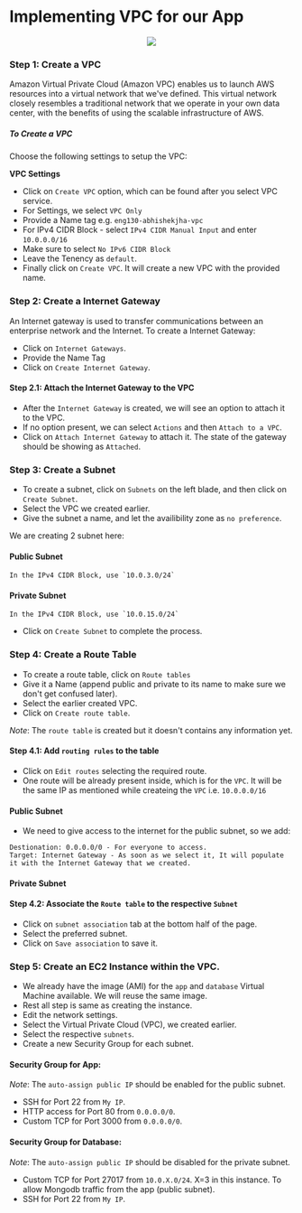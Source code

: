 # Implementing VPC for our App

<p align="center">
  <img src="https://user-images.githubusercontent.com/110366380/200374233-f7d42141-a451-4c8a-b30d-6dfb65b9f9cb.png">
</p>

### Step 1: Create a VPC

Amazon Virtual Private Cloud (Amazon VPC) enables us to launch AWS resources into a virtual network that we've defined. This virtual network closely resembles a traditional network that we operate in your own data center, with the benefits of using the scalable infrastructure of AWS.

##### To Create a VPC

Choose the following settings to setup the VPC:

**VPC Settings**
- Click on `Create VPC` option, which can be found after you select VPC service.
- For Settings, we select `VPC Only`
- Provide a Name tag e.g. `eng130-abhishekjha-vpc`
- For IPv4 CIDR Block - select `IPv4 CIDR Manual Input` and enter `10.0.0.0/16`
- Make sure to select `No IPv6 CIDR Block`
- Leave the Tenency as `default`.  
- Finally click on `Create VPC`. It will create a new VPC with the provided name.

### Step 2: Create a Internet Gateway

An Internet gateway is used to transfer communications between an enterprise network and the Internet. To create a Internet Gateway:

- Click on `Internet Gateways`.
- Provide the Name Tag
- Click on `Create Internet Gateway`.

#### Step 2.1: Attach the Internet Gateway to the VPC

- After the `Internet Gateway` is created, we will see an option to attach it to the VPC. 
- If no option present, we can select `Actions` and then `Attach to a VPC`.
- Click on `Attach Internet Gateway` to attach it. The state of the gateway should be showing as `Attached`.

### Step 3: Create a Subnet

- To create a subnet, click on `Subnets` on the left blade, and then click on `Create Subnet`.
- Select the VPC we created earlier.
- Give the subnet a name, and let the availibility zone as `no preference`.

We are creating 2 subnet here:

  #### Public Subnet
  ```
  In the IPv4 CIDR Block, use `10.0.3.0/24`
  ```
  
  #### Private Subnet
  ```
  In the IPv4 CIDR Block, use `10.0.15.0/24` 
  ```
  
- Click on `Create Subnet` to complete the process.

### Step 4: Create a Route Table

- To create a route table, click on `Route tables`
- Give it a Name (append public and private to its name to make sure we don't get confused later).
- Select the earlier created VPC. 
- Click on `Create route table`.

*Note*: The `route table` is created but it doesn't contains any information yet.

#### Step 4.1: Add `routing rules` to the table

- Click on `Edit routes` selecting the required route.
- One route will be already present inside, which is for the `VPC`. It will be the same IP as mentioned while createing the `VPC` i.e. `10.0.0.0/16`

#### Public Subnet
- We need to give access to the internet for the public subnet, so we add:

```
Destionation: 0.0.0.0/0 - For everyone to access.
Target: Internet Gateway - As soon as we select it, It will populate it with the Internet Gateway that we created.
```

#### Private Subnet


#### Step 4.2: Associate the `Route table` to the respective `Subnet`
- Click on `subnet association` tab at the bottom half of the page.
- Select the preferred subnet.
- Click on `Save association` to save it.


### Step 5: Create an EC2 Instance within the VPC.

- We already have the image (AMI) for the `app` and `database` Virtual Machine available. We will reuse the same image.
- Rest all step is same as creating the instance.
- Edit the network settings.
- Select the Virtual Private Cloud (VPC), we created earlier.
- Select the respective `subnets`.
- Create a new Security Group for each subnet.


#### Security Group for App: 

*Note*: The `auto-assign public IP` should be enabled for the public subnet.

- SSH for Port 22 from `My IP`.
- HTTP access for Port 80 from `0.0.0.0/0`.
- Custom TCP for Port 3000 from `0.0.0.0/0`.

#### Security Group for Database:

*Note*: The `auto-assign public IP` should be disabled for the private subnet.

- Custom TCP for Port 27017 from `10.0.X.0/24`. X=3 in this instance. To allow Mongodb traffic from the app (public subnet).
- SSH for Port 22 from `My IP`.

